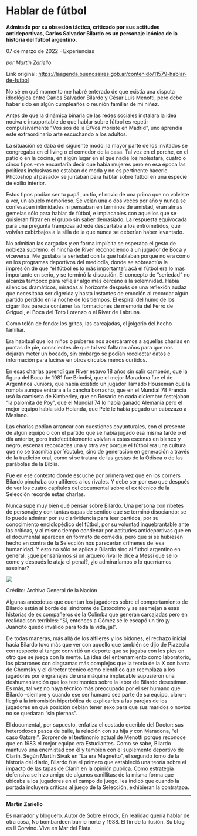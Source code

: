# Hablar de fútbol

**Admirado por su obsesión táctica, criticado por sus actitudes antideportivas, Carlos Salvador Bilardo es un personaje icónico de la historia del fútbol argentino.**

07 de marzo de 2022 - Experiencias

_por Martin Zariello_

Link original: https://laagenda.buenosaires.gob.ar/contenido/11579-hablar-de-futbol



No sé en qué momento me habré enterado de que existía una disputa ideológica entre Carlos Salvador Bilardo y César Luis Menotti, pero debe haber sido en algún cumpleaños o reunión familiar de mi niñez.




Antes de que la dinámica binaria de las redes sociales instalara la idea nociva e insoportable de que hablar sobre fútbol es repetir compulsivamente “Vos sos de la B/Vos moriste en Madrid”, uno aprendía este extraordinario arte escuchando a los adultos.




La situación se daba del siguiente modo: la mayor parte de los invitados se congregaba en el living o el comedor de la casa. Tal vez en el porche, en el patio o en la cocina, en algún lugar en el que nadie los molestara, cuatro o cinco tipos –me encantaría decir que había mujeres pero en esa época las políticas inclusivas no estaban de moda y no es pertinente hacerle Photoshop al pasado- se juntaban para hablar sobre fútbol en una especie de exilio interior.




Estos tipos podían ser tu papá, un tío, el novio de una prima que no volviste a ver, un abuelo memorioso. Se veían una o dos veces por año y nunca se confesaban intimidades ni pensaban en términos de amistad, eran almas gemelas sólo para hablar de fútbol, e implacables con aquellos que se quisieran filtrar en el grupo sin saber demasiado. La respuesta equivocada para una pregunta tramposa adrede descartaba a los entrometidos, que volvían cabizbajos a la silla de la que nunca se deberían haber levantado.




No admitían las cargadas y en forma implícita se esperaba el gesto de nobleza supremo: el hincha de River reconociendo a un jugador de Boca y viceversa. Me gustaba la seriedad con la que hablaban porque no era como en los programas deportivos del mediodía, donde se sobreactúa la impresión de que “el fútbol es lo más importante”: acá el fútbol era lo más importante en serio, y se terminó la discusión. El concepto de “seriedad” no alcanza tampoco para reflejar algo más cercano a la solemnidad. Había silencios dramáticos, miradas al horizonte después de una reflexión audaz que necesitaba ser digerida y hasta instantes de emoción al recordar algún partido perdido en la noche de los tiempos. El espiral del humo de los cigarrillos parecía contener las formaciones de memoria del Ferro de Griguol, el Boca del Toto Lorenzo o el River de Labruna.




Como telón de fondo: los gritos, las carcajadas, el jolgorio del hecho familiar.




Era habitual que los niños o púberes nos acercáramos a aquellas charlas en puntas de pie, conscientes de que tal vez faltaran años para que nos dejaran meter un bocado, sin embargo se podían recolectar datos e información para lucirse en otros círculos menos curtidos.




En esas charlas aprendí que River estuvo 18 años sin salir campeón, que la figura del Boca de 1981 fue Brindisi, que el mejor Maradona fue el de Argentinos Juniors, que había existido un jugador llamado Houseman que la rompía aunque entrara a la cancha borracho, que en el Mundial 78 Francia usó la camiseta de Kimberley, que en Rosario en cada diciembre festejaban “la palomita de Poy”, que el Mundial 74 lo había ganado Alemania pero el mejor equipo había sido Holanda, que Pelé le había pegado un cabezazo a Mesiano.




Las charlas podían arrancar con cuestiones coyunturales, con el presente de algún equipo o con el partido que se había jugado esa misma tarde o el día anterior, pero indefectiblemente volvían a estas escenas en blanco y negro, escenas recordadas una y otra vez porque el fútbol era una cultura que no se trasmitía por Youtube, sino de generación en generación a través de la tradición oral, como si se tratara de las gestas de la Odisea o de las parábolas de la Biblia.




Fue en ese contexto donde escuché por primera vez que en los corners Bilardo pinchaba con alfileres a los rivales. Y debe ser por eso que después de ver los cuatro capítulos del documental sobre el ex técnico de la Selección recordé estas charlas.




Nunca supe muy bien qué pensar sobre Bilardo. Una persona con ribetes de personaje y con tantas capas de sentido que se terminó disociando: se lo puede admirar por su clarividencia para leer partidos, por su conocimiento enciclopédico del fútbol, por su voluntad inquebrantable ante las críticas, y al mismo tiempo condenar por actitudes antideportivas que en el documental aparecen en formato de comedia, pero que si se hubiesen hecho en contra de la Selección nos parecerían crímenes de lesa humanidad. Y esto no sólo se aplica a Bilardo sino al fútbol argentino en general: ¿qué pensaríamos si un arquero rival le dice a Messi que se lo come y después le ataja el penal?, ¿lo admiraríamos o lo querríamos asesinar?




![](https://cdn.feater.me/files/images/156125/268a00d3-411d-49da-81e5-fd7e370d887a.png)




Crédito: Archivo General de la Nación




Algunas anécdotas que cuentan los jugadores sobre el comportamiento de Bilardo están al borde del síndrome de Estocolmo y se asemejan a esas historias de ex compañeros de la Colimba que generan carcajadas pero en realidad son terribles: “Sí, entonces a Gómez se le escapó un tiro ¡y Juancito quedó inválido para toda la vida, ja!”.




De todas maneras, más allá de los alfileres y los bidones, el rechazo inicial hacia Bilardo tuvo más que ver con aquello que también se dijo de Piazzolla con respecto al tango: convirtió un deporte que se jugaba con los pies en otro que se juega con la mente. La idea del entrenamiento como laboratorio, los pizarrones con diagramas más complejos que la teoría de la X con barra de Chomsky y el director técnico como científico que reemplaza a los jugadores por engranajes de una máquina implacable supusieron una deshumanización que los testimonios sobre la labor de Bilardo desestiman. Es más, tal vez no haya técnico más preocupado por el ser humano que Bilardo –siempre y cuando ese ser humano sea parte de su equipo, claro-: llegó a la intromisión hiperbólica de explicarles a las parejas de los jugadores en qué posición debían tener sexo para que sus maridos o novios no se quedaran “sin piernas”.




El documental, por supuesto, enfatiza el costado querible del Doctor: sus heterodoxos pasos de baile, la relación con su hija y con Maradona, “el caso Gatorei”. Sorprende el testimonio actual de Menotti porque reconoce que en 1983 el mejor equipo era Estudiantes. Como se sabe, Bilardo mantuvo una enemistad con él y también con el suplemento deportivo de Clarín. Según Martín Sivak en “La era Magnetto”, el segundo tomo de la historia del diario, Bilardo fue el primero que estableció una teoría sobre el impacto de las tapas de Clarín en la opinión pública. Como estrategia defensiva se hizo amigo de algunos canillitas: de la misma forma que ubicaba a los jugadores en el campo de juego, les indicó que cuando la portada incluyera críticas al juego de la Selección, exhibieran la contratapa.




---




**Martín Zariello**




Es narrador y bloguero. Autor de Sobre el rock, En realidad quería hablar de otra cosa, No bombardeen barrio norte y 1988. El fin de la ilusión. Su blog es Il Corvino. Vive en Mar del Plata.



